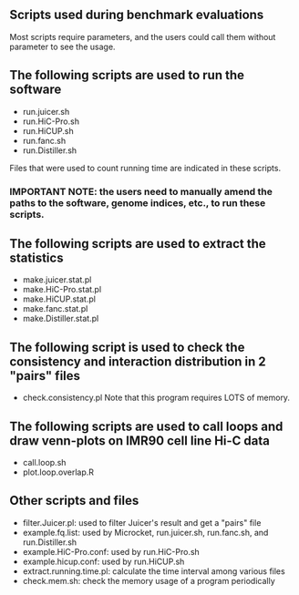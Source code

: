 ## Scripts used during benchmark evaluations

Most scripts require parameters, and the users could call them without parameter to see the usage.

## The following scripts are used to run the software
- run.juicer.sh
- run.HiC-Pro.sh
- run.HiCUP.sh
- run.fanc.sh
- run.Distiller.sh

Files that were used to count running time are indicated in these scripts.

### IMPORTANT NOTE: the users need to manually amend the paths to the software, genome indices, etc., to run these scripts.

## The following scripts are used to extract the statistics
- make.juicer.stat.pl
- make.HiC-Pro.stat.pl
- make.HiCUP.stat.pl
- make.fanc.stat.pl
- make.Distiller.stat.pl

## The following script is used to check the consistency and interaction distribution in 2 "pairs" files
- check.consistency.pl
Note that this program requires LOTS of memory.

## The following scripts are used to call loops and draw venn-plots on IMR90 cell line Hi-C data
- call.loop.sh
- plot.loop.overlap.R

## Other scripts and files
- filter.Juicer.pl: used to filter Juicer's result and get a "pairs" file
- example.fq.list: used by Microcket, run.juicer.sh, run.fanc.sh, and run.Distiller.sh
- example.HiC-Pro.conf: used by run.HiC-Pro.sh
- example.hicup.conf: used by run.HiCUP.sh
- extract.running.time.pl: calculate the time interval among various files
- check.mem.sh: check the memory usage of a program periodically


